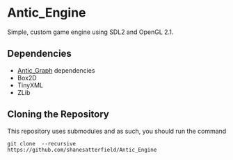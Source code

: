 Antic_Engine
============

Simple, custom game engine using SDL2 and OpenGL 2.1.


## Dependencies

- [Antic_Graph](https://github.com/shanesatterfield/antic_graph) dependencies
- Box2D
- TinyXML
- ZLib


## Cloning the Repository

This repository uses submodules and as such, you should run the command
```
git clone  --recursive https://github.com/shanesatterfield/Antic_Engine
```